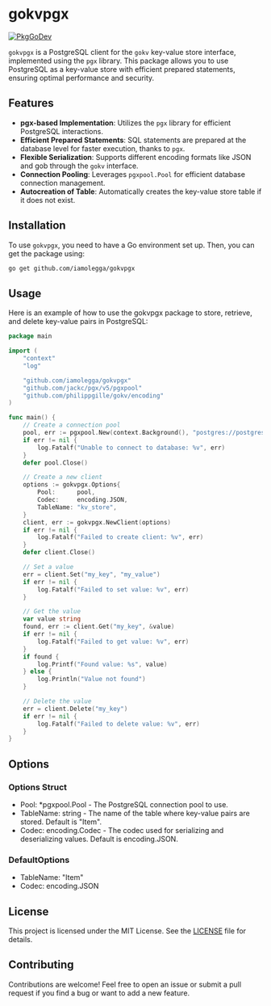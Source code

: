 # gokvpgx

[![PkgGoDev](https://pkg.go.dev/badge/github.com/iamolegga/gokvpgx)](https://pkg.go.dev/github.com/iamolegga/gokvpgx)

`gokvpgx` is a PostgreSQL client for the `gokv` key-value store interface, implemented using the `pgx` library. This package allows you to use PostgreSQL as a key-value store with efficient prepared statements, ensuring optimal performance and security.

## Features

- **pgx-based Implementation**: Utilizes the `pgx` library for efficient PostgreSQL interactions.
- **Efficient Prepared Statements**: SQL statements are prepared at the database level for faster execution, thanks to `pgx`.
- **Flexible Serialization**: Supports different encoding formats like JSON and gob through the `gokv` interface.
- **Connection Pooling**: Leverages `pgxpool.Pool` for efficient database connection management.
- **Autocreation of Table**: Automatically creates the key-value store table if it does not exist.

## Installation

To use `gokvpgx`, you need to have a Go environment set up. Then, you can get the package using:

```bash
go get github.com/iamolegga/gokvpgx
```

## Usage

Here is an example of how to use the gokvpgx package to store, retrieve, and delete key-value pairs in PostgreSQL:

```go
package main

import (
    "context"
    "log"

    "github.com/iamolegga/gokvpgx"
    "github.com/jackc/pgx/v5/pgxpool"
    "github.com/philippgille/gokv/encoding"
)

func main() {
    // Create a connection pool
    pool, err := pgxpool.New(context.Background(), "postgres://postgres:secret@localhost:5432/gokv?sslmode=disable")
    if err != nil {
        log.Fatalf("Unable to connect to database: %v", err)
    }
    defer pool.Close()

    // Create a new client
    options := gokvpgx.Options{
        Pool:      pool,
        Codec:     encoding.JSON,
        TableName: "kv_store",
    }
    client, err := gokvpgx.NewClient(options)
    if err != nil {
        log.Fatalf("Failed to create client: %v", err)
    }
    defer client.Close()

    // Set a value
    err = client.Set("my_key", "my_value")
    if err != nil {
        log.Fatalf("Failed to set value: %v", err)
    }

    // Get the value
    var value string
    found, err := client.Get("my_key", &value)
    if err != nil {
        log.Fatalf("Failed to get value: %v", err)
    }
    if found {
        log.Printf("Found value: %s", value)
    } else {
        log.Println("Value not found")
    }

    // Delete the value
    err = client.Delete("my_key")
    if err != nil {
        log.Fatalf("Failed to delete value: %v", err)
    }
}
```

## Options

### Options Struct

- Pool: *pgxpool.Pool - The PostgreSQL connection pool to use.
- TableName: string - The name of the table where key-value pairs are stored. Default is "Item".
- Codec: encoding.Codec - The codec used for serializing and deserializing values. Default is encoding.JSON.

### DefaultOptions

- TableName: "Item"
- Codec: encoding.JSON

## License

This project is licensed under the MIT License. See the [LICENSE](https://github.com/iamolegga/gokvpgx/blob/main/LICENSE) file for details.

## Contributing

Contributions are welcome! Feel free to open an issue or submit a pull request if you find a bug or want to add a new feature.
